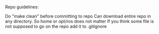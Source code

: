 Repo guidelines:

Do "make clean" before committing to repo
Can download entire repo in any directory. So home or opt/ros does not matter
If you think some file is not supposed to go on the repo add it to .gitignore
